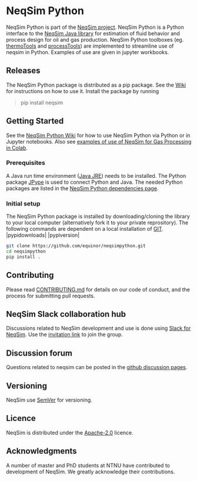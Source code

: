 # NeqSim Python
NeqSim Python is part of the [NeqSim project](https://equinor.github.io/neqsimhome/). NeqSim Python is a Python interface to the [NeqSim Java library](https://github.com/equinor/neqsim) for estimation of fluid behavior and process design for oil and gas production. NeqSim Python toolboxes (eg. [thermoTools](https://github.com/equinor/neqsimpython/blob/master/src/neqsim/thermo/thermoTools.py) and [processTools](https://github.com/equinor/neqsimpython/blob/master/src/neqsim/process/processTools.py)) are implemented to streamline use of neqsim in Python. Examples of use are given in jupyter workbooks.

## Releases
The NeqSim Python package is distributed as a pip package. See the [Wiki](https://github.com/equinor/neqsimpython/wiki) for instructions on how to use it. Install the package by running
>pip install neqsim

## Getting Started
See the [NeqSim Python Wiki](https://github.com/equinor/neqsimpython/wiki) for how to use NeqSim Python via Python or in Jupyter notebooks. Also see [examples of use of NeqSim for Gas Processing in Colab](https://colab.research.google.com/github/EvenSol/NeqSim-Colab/blob/master/notebooks/examples_of_NeqSim_in_Colab.ipynb#scrollTo=kHt6u-utpvYf).

### Prerequisites
A Java run time environment ([Java JRE](https://www.oracle.com/technetwork/java/javase/downloads/index.html)) needs to be installed. The Python package [JPype](https://github.com/jpype-project/jpype) is used to connect Python and Java. The needed Python packages are listed in the [NeqSim Python dependencies page](https://github.com/equinor/neqsimpython/network/dependencies).

### Initial setup
The NeqSim Python package is installed by downloading/cloning the library to your local computer (alternatively fork it to your private reprository). The following commands are dependent on a local installation of [GIT](https://git-scm.com/). |pypidownloads| |pypiversion| 

```bash
git clone https://github.com/equinor/neqsimpython.git
cd neqsimpython
pip install .
```
## Contributing
Please read [CONTRIBUTING.md](CONTRIBUTING.md) for details on our code of conduct, and the process for submitting pull requests.

## NeqSim Slack collaboration hub
Discussions related to NeqSim development and use is done using [Slack for NeqSim](https://neqsim.slack.com). 
Use the [invitation link](https://join.slack.com/t/neqsim/shared_invite/enQtNjU1ODQ1MDQyMjEzLWU5MWEyNDA3YTlmNThmMGQ1OGMyODgzYzdlZTM5NTVjNDMzOGIyOTU4MTYwNzZkNmZiNDczZjBjMGZkNzlkZTE) to join the group.

## Discussion forum
Questions related to neqsim can be posted in the [github discussion pages](https://github.com/equinor/neqsim/discussions).

## Versioning
NeqSim use [SemVer](https://semver.org/) for versioning.

## Licence
NeqSim is distributed under the [Apache-2.0](https://github.com/equinor/neqsimsource/blob/master/LICENSE) licence.

## Acknowledgments
A number of master and PhD students at NTNU have contributed to development of NeqSim. We greatly acknowledge their contributions.
